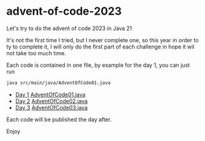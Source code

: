 # advent-of-code-2023
Let's try to do the advent of code 2023 in Java 21

It's not the first time I tried, but I never complete one, so this year in order to ty to complete it,
I will only do the first part of each challenge in hope it wil not take too much time.

Each code is contained in one file, by example for the day 1, you can just run
```bash
java src/main/java/AdventOfCode01.java
```

- [Day 1](https://adventofcode.com/2023/day/1) [AdventOfCode01.java](src/main/java/AdventOfCode01.java)
- [Day 2](https://adventofcode.com/2023/day/2) [AdventOfCode02.java](src/main/java/AdventOfCode02.java)
- [Day 3](https://adventofcode.com/2023/day/3) [AdventOfCode03.java](src/main/java/AdventOfCode03.java)

Each code will be published the day after.

Enjoy

